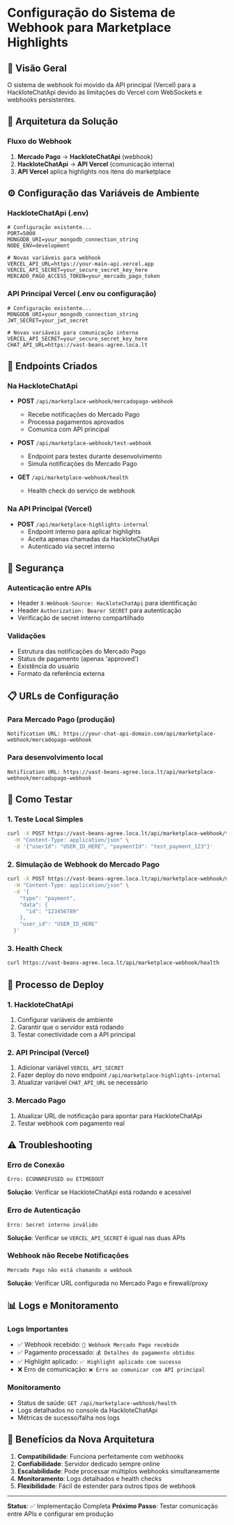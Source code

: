 # Configuração do Sistema de Webhook para Marketplace Highlights

## 🎯 Visão Geral
O sistema de webhook foi movido da API principal (Vercel) para a HackloteChatApi devido às limitações do Vercel com WebSockets e webhooks persistentes.

## 🔧 Arquitetura da Solução

### Fluxo do Webhook
1. **Mercado Pago** → **HackloteChatApi** (webhook)
2. **HackloteChatApi** → **API Vercel** (comunicação interna)
3. **API Vercel** aplica highlights nos itens do marketplace

## ⚙️ Configuração das Variáveis de Ambiente

### HackloteChatApi (.env)
```env
# Configuração existente...
PORT=5000
MONGODB_URI=your_mongodb_connection_string
NODE_ENV=development

# Novas variáveis para webhook
VERCEL_API_URL=https://your-main-api.vercel.app
VERCEL_API_SECRET=your_secure_secret_key_here
MERCADO_PAGO_ACCESS_TOKEN=your_mercado_pago_token
```

### API Principal Vercel (.env ou configuração)
```env
# Configuração existente...
MONGODB_URI=your_mongodb_connection_string
JWT_SECRET=your_jwt_secret

# Novas variáveis para comunicação interna
VERCEL_API_SECRET=your_secure_secret_key_here
CHAT_API_URL=https://vast-beans-agree.loca.lt
```

## 🚀 Endpoints Criados

### Na HackloteChatApi
- **POST** `/api/marketplace-webhook/mercadopago-webhook`
  - Recebe notificações do Mercado Pago
  - Processa pagamentos aprovados
  - Comunica com API principal

- **POST** `/api/marketplace-webhook/test-webhook` 
  - Endpoint para testes durante desenvolvimento
  - Simula notificações do Mercado Pago

- **GET** `/api/marketplace-webhook/health`
  - Health check do serviço de webhook

### Na API Principal (Vercel)
- **POST** `/api/marketplace-highlights-internal`
  - Endpoint interno para aplicar highlights
  - Aceita apenas chamadas da HackloteChatApi
  - Autenticado via secret interno

## 🔐 Segurança

### Autenticação entre APIs
- Header `X-Webhook-Source: HackloteChatApi` para identificação
- Header `Authorization: Bearer SECRET` para autenticação
- Verificação de secret interno compartilhado

### Validações
- Estrutura das notificações do Mercado Pago
- Status de pagamento (apenas 'approved')
- Existência do usuário
- Formato da referência externa

## 📋 URLs de Configuração

### Para Mercado Pago (produção)
```
Notification URL: https://your-chat-api-domain.com/api/marketplace-webhook/mercadopago-webhook
```

### Para desenvolvimento local
```
Notification URL: https://vast-beans-agree.loca.lt/api/marketplace-webhook/mercadopago-webhook
```

## 🧪 Como Testar

### 1. Teste Local Simples
```bash
curl -X POST https://vast-beans-agree.loca.lt/api/marketplace-webhook/test-webhook \
  -H "Content-Type: application/json" \
  -d '{"userId": "USER_ID_HERE", "paymentId": "test_payment_123"}'
```

### 2. Simulação de Webhook do Mercado Pago
```bash
curl -X POST https://vast-beans-agree.loca.lt/api/marketplace-webhook/mercadopago-webhook \
  -H "Content-Type: application/json" \
  -d '{
    "type": "payment",
    "data": {
      "id": "123456789"
    },
    "user_id": "USER_ID_HERE"
  }'
```

### 3. Health Check
```bash
curl https://vast-beans-agree.loca.lt/api/marketplace-webhook/health
```

## 🔄 Processo de Deploy

### 1. HackloteChatApi
1. Configurar variáveis de ambiente
2. Garantir que o servidor está rodando
3. Testar conectividade com a API principal

### 2. API Principal (Vercel)
1. Adicionar variável `VERCEL_API_SECRET`
2. Fazer deploy do novo endpoint `/api/marketplace-highlights-internal`
3. Atualizar variável `CHAT_API_URL` se necessário

### 3. Mercado Pago
1. Atualizar URL de notificação para apontar para HackloteChatApi
2. Testar webhook com pagamento real

## ⚠️ Troubleshooting

### Erro de Conexão
```
Erro: ECONNREFUSED ou ETIMEDOUT
```
**Solução**: Verificar se HackloteChatApi está rodando e acessível

### Erro de Autenticação
```
Erro: Secret interno inválido
```
**Solução**: Verificar se `VERCEL_API_SECRET` é igual nas duas APIs

### Webhook não Recebe Notificações
```
Mercado Pago não está chamando o webhook
```
**Solução**: Verificar URL configurada no Mercado Pago e firewall/proxy

## 📊 Logs e Monitoramento

### Logs Importantes
- ✅ Webhook recebido: `🔔 Webhook Mercado Pago recebido`
- ✅ Pagamento processado: `💰 Detalhes do pagamento obtidos`
- ✅ Highlight aplicado: `✅ Highlight aplicado com sucesso`
- ❌ Erro de comunicação: `❌ Erro ao comunicar com API principal`

### Monitoramento
- Status de saúde: `GET /api/marketplace-webhook/health`
- Logs detalhados no console da HackloteChatApi
- Métricas de sucesso/falha nos logs

## 🎉 Benefícios da Nova Arquitetura

1. **Compatibilidade**: Funciona perfeitamente com webhooks
2. **Confiabilidade**: Servidor dedicado sempre online
3. **Escalabilidade**: Pode processar múltiplos webhooks simultaneamente
4. **Monitoramento**: Logs detalhados e health checks
5. **Flexibilidade**: Fácil de estender para outros tipos de webhook

---

**Status**: ✅ Implementação Completa
**Próximo Passo**: Testar comunicação entre APIs e configurar em produção

